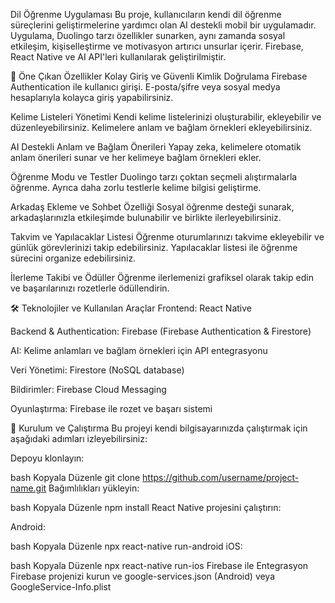 Dil Öğrenme Uygulaması
Bu proje, kullanıcıların kendi dil öğrenme süreçlerini geliştirmelerine yardımcı olan AI destekli mobil bir uygulamadır. Uygulama, Duolingo tarzı özellikler sunarken, aynı zamanda sosyal etkileşim, kişiselleştirme ve motivasyon artırıcı unsurlar içerir. Firebase, React Native ve AI API'leri kullanılarak geliştirilmiştir.

🚀 Öne Çıkan Özellikler
Kolay Giriş ve Güvenli Kimlik Doğrulama
Firebase Authentication ile kullanıcı girişi. E-posta/şifre veya sosyal medya hesaplarıyla kolayca giriş yapabilirsiniz.

Kelime Listeleri Yönetimi
Kendi kelime listelerinizi oluşturabilir, ekleyebilir ve düzenleyebilirsiniz. Kelimelere anlam ve bağlam örnekleri ekleyebilirsiniz.

AI Destekli Anlam ve Bağlam Önerileri
Yapay zeka, kelimelere otomatik anlam önerileri sunar ve her kelimeye bağlam örnekleri ekler.

Öğrenme Modu ve Testler
Duolingo tarzı çoktan seçmeli alıştırmalarla öğrenme. Ayrıca daha zorlu testlerle kelime bilgisi geliştirme.

Arkadaş Ekleme ve Sohbet Özelliği
Sosyal öğrenme desteği sunarak, arkadaşlarınızla etkileşimde bulunabilir ve birlikte ilerleyebilirsiniz.

Takvim ve Yapılacaklar Listesi
Öğrenme oturumlarınızı takvime ekleyebilir ve günlük görevlerinizi takip edebilirsiniz. Yapılacaklar listesi ile öğrenme sürecini organize edebilirsiniz.

İlerleme Takibi ve Ödüller
Öğrenme ilerlemenizi grafiksel olarak takip edin ve başarılarınızı rozetlerle ödüllendirin.

🛠️ Teknolojiler ve Kullanılan Araçlar
Frontend: React Native

Backend & Authentication: Firebase (Firebase Authentication & Firestore)

AI: Kelime anlamları ve bağlam örnekleri için API entegrasyonu

Veri Yönetimi: Firestore (NoSQL database)

Bildirimler: Firebase Cloud Messaging

Oyunlaştırma: Firebase ile rozet ve başarı sistemi

📲 Kurulum ve Çalıştırma
Bu projeyi kendi bilgisayarınızda çalıştırmak için aşağıdaki adımları izleyebilirsiniz:

Depoyu klonlayın:

bash
Kopyala
Düzenle
git clone https://github.com/username/project-name.git
Bağımlılıkları yükleyin:

bash
Kopyala
Düzenle
npm install
React Native projesini çalıştırın:

Android:

bash
Kopyala
Düzenle
npx react-native run-android
iOS:

bash
Kopyala
Düzenle
npx react-native run-ios
Firebase ile Entegrasyon
Firebase projenizi kurun ve google-services.json (Android) veya GoogleService-Info.plist
